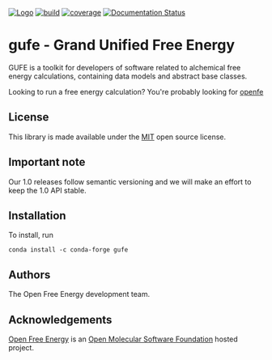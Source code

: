 [![Logo](https://img.shields.io/badge/OSMF-OpenFreeEnergy-%23002f4a)](https://openfree.energy/)
[![build](https://github.com/OpenFreeEnergy/gufe/actions/workflows/ci.yaml/badge.svg)](https://github.com/OpenFreeEnergy/gufe/actions/workflows/ci.yaml)
[![coverage](https://codecov.io/gh/OpenFreeEnergy/gufe/branch/main/graph/badge.svg)](https://codecov.io/gh/OpenFreeEnergy/gufe)
[![Documentation Status](https://readthedocs.org/projects/gufe/badge/?version=latest)](https://gufe.readthedocs.io/en/latest/?badge=latest)

# gufe - Grand Unified Free Energy

GUFE is a toolkit for developers of software related to alchemical free energy calculations,
containing data models and abstract base classes.

Looking to run a free energy calculation? You're probably looking for [openfe](https://github.com/OpenFreeEnergy/openfe)

## License

This library is made available under the [MIT](LICENSE) open source license.

## Important note

Our 1.0 releases follow semantic versioning and we will make an effort to keep the 1.0 API stable.

## Installation

To install, run

```conda install -c conda-forge gufe```

## Authors

The Open Free Energy development team.

## Acknowledgements

[Open Free Energy](http://openfree.energy) is an [Open Molecular Software Foundation](https://omsf.io/) hosted project.
